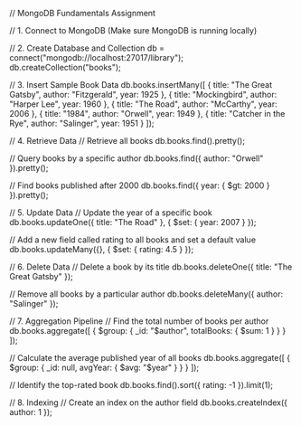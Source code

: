 // MongoDB Fundamentals Assignment

// 1. Connect to MongoDB (Make sure MongoDB is running locally)

// 2. Create Database and Collection
db = connect("mongodb://localhost:27017/library");
db.createCollection("books");

// 3. Insert Sample Book Data
db.books.insertMany([
    { title: "The Great Gatsby", author: "Fitzgerald", year: 1925 },
    { title: "Mockingbird", author: "Harper Lee", year: 1960 },
    { title: "The Road", author: "McCarthy", year: 2006 },
    { title: "1984", author: "Orwell", year: 1949 },
    { title: "Catcher in the Rye", author: "Salinger", year: 1951 }
]);

// 4. Retrieve Data
// Retrieve all books
db.books.find().pretty();

// Query books by a specific author
db.books.find({ author: "Orwell" }).pretty();

// Find books published after 2000
db.books.find({ year: { $gt: 2000 } }).pretty();

// 5. Update Data
// Update the year of a specific book
db.books.updateOne({ title: "The Road" }, { $set: { year: 2007 } });

// Add a new field called rating to all books and set a default value
db.books.updateMany({}, { $set: { rating: 4.5 } });

// 6. Delete Data
// Delete a book by its title
db.books.deleteOne({ title: "The Great Gatsby" });

// Remove all books by a particular author
db.books.deleteMany({ author: "Salinger" });

// 7. Aggregation Pipeline
// Find the total number of books per author
db.books.aggregate([
    { $group: { _id: "$author", totalBooks: { $sum: 1 } } }
]);

// Calculate the average published year of all books
db.books.aggregate([
    { $group: { _id: null, avgYear: { $avg: "$year" } } }
]);

// Identify the top-rated book
db.books.find().sort({ rating: -1 }).limit(1);

// 8. Indexing
// Create an index on the author field
db.books.createIndex({ author: 1 });


